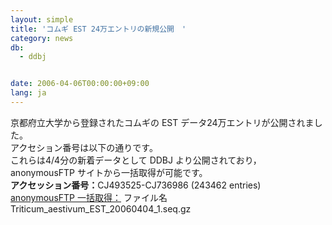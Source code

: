 ```yaml
---
layout: simple
title: 'コムギ EST 24万エントリの新規公開　'
category: news
db:
  - ddbj


date: 2006-04-06T00:00:00+09:00
lang: ja
---
```


<html>京都府立大学から登録されたコムギの EST データ24万エントリが公開されました。<br>アクセション番号は以下の通りです。<br>これらは4/4分の新着データとして DDBJ より公開されており，anonymousFTP サイトから一括取得が可能です。<br><b>アクセッション番号：</b>CJ493525-CJ736986 (243462 entries)<br><a href="ftp://ftp.ddbj.nig.ac.jp/ddbj_database/mass/Triticum_aestivum_EST">anonymousFTP 一括取得：</a> ファイル名　Triticum_aestivum_EST_20060404_1.seq.gz</html>
